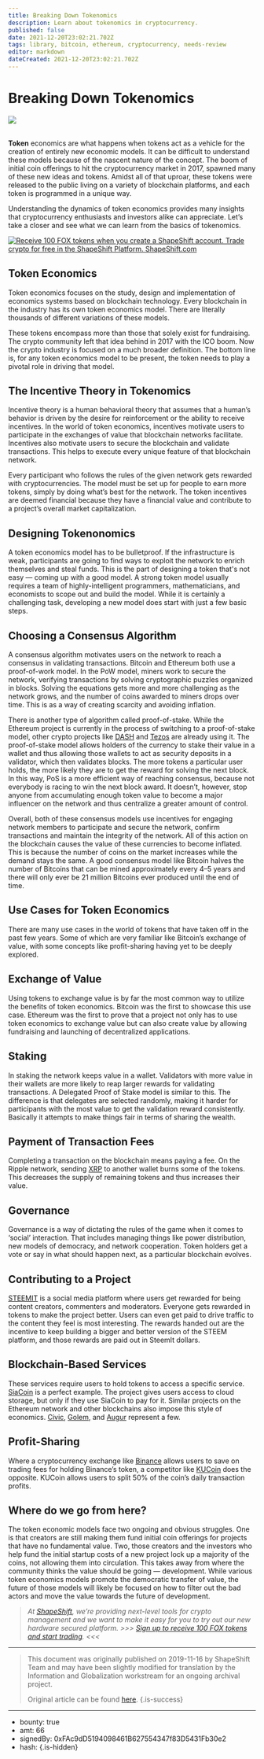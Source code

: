 ```yaml
---
title: Breaking Down Tokenomics
description: Learn about tokenomics in cryptocurrency.
published: false
date: 2021-12-20T23:02:21.702Z
tags: library, bitcoin, ethereum, cryptocurrency, needs-review
editor: markdown
dateCreated: 2021-12-20T23:02:21.702Z
---
```


# Breaking Down Tokenomics

![](https://assets.website-files.com/5e9a09610b7dce71f87f7f17/5e9f014b31f412380fa97259_1_mUD6f-3RH79--_ACrEotHA.png)

<br/>**Token** economics are what happens when tokens act as a vehicle for the creation of entirely new economic models. It can be difficult to understand these models because of the nascent nature of the concept. The boom of initial coin offerings to hit the cryptocurrency market in 2017, spawned many of these new ideas and tokens. Amidst all of that uproar, these tokens were released to the public living on a variety of blockchain platforms, and each token is programmed in a unique way.

Understanding the dynamics of token economics provides many insights that cryptocurrency enthusiasts and investors alike can appreciate. Let’s take a closer and see what we can learn from the basics of tokenomics.<br/> 

[![Receive 100 FOX tokens when you create a ShapeShift account. Trade crypto for free in the ShapeShift Platform. ShapeShift.com](https://assets.website-files.com/max/5624/1*IykQG89A6MmnrtHpPogeVw.png)](http://beta.shapeshift.com)

## Token Economics

Token economics focuses on the study, design and implementation of economics systems based on blockchain technology. Every blockchain in the industry has its own token economics model. There are literally thousands of different variations of these models.

These tokens encompass more than those that solely exist for fundraising. The crypto community left that idea behind in 2017 with the ICO boom. Now the crypto industry is focused on a much broader definition. The bottom line is, for any token economics model to be present, the token needs to play a pivotal role in driving that model.<br/> 

## **The Incentive Theory in Tokenomics**

Incentive theory is a human behavioral theory that assumes that a human’s behavior is driven by the desire for reinforcement or the ability to receive incentives. In the world of token economics, incentives motivate users to participate in the exchanges of value that blockchain networks facilitate. Incentives also motivate users to secure the blockchain and validate transactions. This helps to execute every unique feature of that blockchain network.

Every participant who follows the rules of the given network gets rewarded with cryptocurrencies. The model must be set up for people to earn more tokens, simply by doing what’s best for the network. The token incentives are deemed financial because they have a financial value and contribute to a project’s overall market capitalization.<br/> 

## Designing Tokenonomics

A token economics model has to be bulletproof. If the infrastructure is weak, participants are going to find ways to exploit the network to enrich themselves and steal funds. This is the part of designing a token that's not easy — coming up with a good model. A strong token model usually requires a team of highly-intelligent programmers, mathematicians, and economists to scope out and build the model. While it is certainly a challenging task, developing a new model does start with just a few basic steps.<br/> 

## Choosing a Consensus Algorithm

A consensus algorithm motivates users on the network to reach a consensus in validating transactions. Bitcoin and Ethereum both use a proof-of-work model. In the PoW model, miners work to secure the network, verifying transactions by solving cryptographic puzzles organized in blocks. Solving the equations gets more and more challenging as the network grows, and the number of coins awarded to miners drops over time. This is as a way of creating scarcity and avoiding inflation.

There is another type of algorithm called proof-of-stake. While the Ethereum project is currently in the process of switching to a proof-of-stake model, other crypto projects like [DASH](https://www.dash.org/) and [Tezos](https://tezos.com/) are already using it. The proof-of-stake model allows holders of the currency to stake their value in a wallet and thus allowing those wallets to act as security deposits in a validator, which then validates blocks. The more tokens a particular user holds, the more likely they are to get the reward for solving the next block. In this way, PoS is a more efficient way of reaching consensus, because not everybody is racing to win the next block award. It doesn’t, however, stop anyone from accumulating enough token value to become a major influencer on the network and thus centralize a greater amount of control.

Overall, both of these consensus models use incentives for engaging network members to participate and secure the network, confirm transactions and maintain the integrity of the network. All of this action on the blockchain causes the value of these currencies to become inflated. This is because the number of coins on the market increases while the demand stays the same. A good consensus model like Bitcoin halves the number of Bitcoins that can be mined approximately every 4–5 years and there will only ever be 21 million Bitcoins ever produced until the end of time.<br/> 

## Use Cases for Token Economics

There are many use cases in the world of tokens that have taken off in the past few years. Some of which are very familiar like Bitcoin’s exchange of value, with some concepts like profit-sharing having yet to be deeply explored.<br/> 

## Exchange of Value

Using tokens to exchange value is by far the most common way to utilize the benefits of token economics. Bitcoin was the first to showcase this use case. Ethereum was the first to prove that a project not only has to use token economics to exchange value but can also create value by allowing fundraising and launching of decentralized applications.

## Staking

In staking the network keeps value in a wallet. Validators with more value in their wallets are more likely to reap larger rewards for validating transactions. A Delegated Proof of Stake model is similar to this. The difference is that delegates are selected randomly, making it harder for participants with the most value to get the validation reward consistently. Basically it attempts to make things fair in terms of sharing the wealth.

## Payment of Transaction Fees

Completing a transaction on the blockchain means paying a fee. On the Ripple network, sending [XRP](https://www.ripple.com/xrp/) to another wallet burns some of the tokens. This decreases the supply of remaining tokens and thus increases their value.

## Governance

Governance is a way of dictating the rules of the game when it comes to ‘social’ interaction. That includes managing things like power distribution, new models of democracy, and network cooperation. Token holders get a vote or say in what should happen next, as a particular blockchain evolves.

## Contributing to a Project

[STEEMIT](https://steemit.com/) is a social media platform where users get rewarded for being content creators, commenters and moderators. Everyone gets rewarded in tokens to make the project better. Users can even get paid to drive traffic to the content they feel is most interesting. The rewards handed out are the incentive to keep building a bigger and better version of the STEEM platform, and those rewards are paid out in SteemIt dollars.

## Blockchain-Based Services

These services require users to hold tokens to access a specific service. [SiaCoin](https://sia.tech/) is a perfect example. The project gives users access to cloud storage, but only if they use SiaCoin to pay for it. Similar projects on the Ethereum network and other blockchains also impose this style of economics. [Civic](https://www.civic.com/), [Golem](https://golem.network/), and [Augur](https://www.augur.net/) represent a few.

## Profit-Sharing

Where a cryptocurrency exchange like [Binance](https://www.binance.com/en) allows users to save on trading fees for holding Binance’s token, a competitor like [KUCoin](https://www.kucoin.com/) does the opposite. KUCoin allows users to split 50% of the coin’s daily transaction profits.

## Where do we go from here?

The token economic models face two ongoing and obvious struggles. One is that creators are still making them fund initial coin offerings for projects that have no fundamental value. Two, those creators and the investors who help fund the initial startup costs of a new project lock up a majority of the coins, not allowing them into circulation. This takes away from where the community thinks the value should be going — development. While various token economics models promote the democratic transfer of value, the future of those models will likely be focused on how to filter out the bad actors and move the value towards the future of development.

> *At* [*ShapeShift*](http://shapeshift.com/?utm_source=social&utm_medium=medium&utm_campaign=portis_launch&utm_term=cta07)*, we’re providing next-level tools for crypto management and we want to make it easy for you to try out our new hardware secured platform. >>>* [*Sign up to receive 100 FOX tokens and start trading*](https://auth.shapeshift.io/signup?utm_source=social&utm_medium=medium&utm_campaign=portis_launch&utm_term=cta06)*. <<<*

---

> This document was originally published on 2019-11-16 by ShapeShift Team and may have been slightly modified for translation by the Information and Globalization workstream for an ongoing archival project.
>
> Original article can be found [here](https://shapeshift.com/library/breaking-down-tokenomics).
{.is-success}

---

- bounty: true
- amt: 66
- signedBy: 0xFAc9dD5194098461B627554347f83D5431Fb30e2
- hash: 
{.is-hidden}